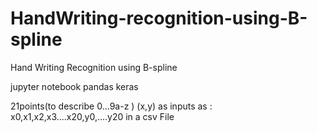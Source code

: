 # HandWriting-recognition-using-B-spline
Hand Writing Recognition using B-spline

jupyter notebook 
pandas 
keras 

21points(to describe 0...9a-z ) (x,y) as inputs as : x0,x1,x2,x3....x20,y0,....y20 in a csv File 
